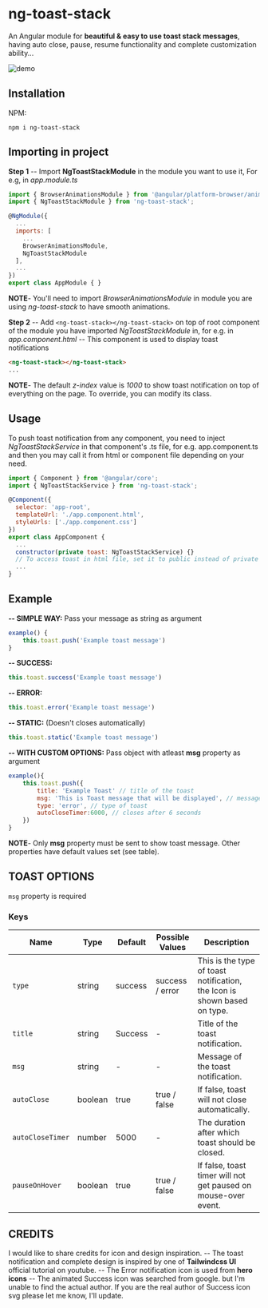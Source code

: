 # ng-toast-stack


An Angular module for **beautiful & easy to use toast stack messages**, having auto close, pause, resume functionality and complete customization ability...

![demo](https://github.com/ayazsarwar/ng-toast-stack/blob/master/demo.gif?raw=true)



## Installation

NPM:
```
npm i ng-toast-stack
```


## Importing in project

**Step 1**
-- Import **NgToastStackModule** in the module you want to use it, For e.g, in *app.module.ts*
```js
import { BrowserAnimationsModule } from '@angular/platform-browser/animations';
import { NgToastStackModule } from 'ng-toast-stack';

@NgModule({
  ...
  imports: [
    ...
    BrowserAnimationsModule,
    NgToastStackModule
  ],
  ...
})
export class AppModule { }
```
**NOTE**- You'll need to import *BrowserAnimationsModule* in module you are using *ng-toast-stack* to have smooth animations.

**Step 2**
-- Add `<ng-toast-stack></ng-toast-stack>` on top of root component of the module you have imported *NgToastStackModule* in, for e.g. in *app.component.html*
-- This component is used to display toast notifications
```html
<ng-toast-stack></ng-toast-stack>
...
```
**NOTE**- The default *z-index* value is *1000* to show toast notification on top of everything on the page. To override, you can modify its class.

## Usage
To push toast notification from any component, you need to inject *NgToastStackService* in that component's .ts file, for e.g. app.component.ts and then you may call it from html or component file depending on your need.

```js
import { Component } from '@angular/core';
import { NgToastStackService } from 'ng-toast-stack';

@Component({
  selector: 'app-root',
  templateUrl: './app.component.html',
  styleUrls: ['./app.component.css']
})
export class AppComponent {
  ...
  constructor(private toast: NgToastStackService) {}
  // To access toast in html file, set it to public instead of private
  ...
}
```

## Example
**-- SIMPLE WAY:**
Pass your message as string as argument
```js 
example() {
    this.toast.push('Example toast message')
}
```

**-- SUCCESS:**
```js
this.toast.success('Example toast message') 
```

**-- ERROR:**
```js
this.toast.error('Example toast message')
```

**-- STATIC:** (Doesn't closes automatically)
```js
this.toast.static('Example toast message')
```

**-- WITH CUSTOM OPTIONS:**
Pass object with atleast **msg** property as argument
```js
example(){
    this.toast.push({
        title: 'Example Toast' // title of the toast
        msg: 'This is Toast message that will be displayed', // message of the toast
        type: 'error', // type of toast
        autoCloseTimer:6000, // closes after 6 seconds
    })
}
```
**NOTE**- Only **msg** property must be sent to show toast message. Other properties have default values set (see table).


## TOAST OPTIONS
`msg` property is required

### Keys

| Name              | Type    | Default | Possible Values   | Description                                                                   |
| ----------------- | ------- | ------- | ----------------- | ----------------------------------------------------------------------------- |
| `type`            | string  | success | success / error   | This is the type of toast notification, the Icon is shown based on type.      |
| `title`           | string  | Success | -                 | Title of the toast notification.                                              |
| `msg`             | string  | -       | -                 | Message of the toast notification.                                            |
| `autoClose`       | boolean | true    | true / false      | If false, toast will not close automatically.                                 |
| `autoCloseTimer`  | number  | 5000    | -                 | The duration after which toast should be closed.                              |
| `pauseOnHover`    | boolean | true    | true / false      | If false, toast timer will not get paused on mouse-over event.                |


## CREDITS
I would like to share credits for icon and design inspiration.
-- The toast notification and complete design is inspired by one of **Tailwindcss UI** official tutorial on youtube.
-- The Error notification icon is used from **hero icons**
-- The animated Success icon was searched from google. but I'm unable to find the actual author. If you are the real author of Success icon svg please let me know, I'll update.


